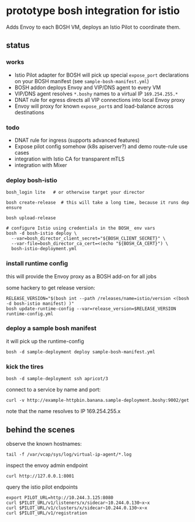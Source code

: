 # prototype bosh integration for istio

Adds Envoy to each BOSH VM, deploys an Istio Pilot to coordinate them.

## status

### works
- Istio Pilot adapter for BOSH will pick up special `expose_port` declarations on your BOSH manifest (see `sample-bosh-manifest.yml`)
- BOSH addon deploys Envoy and VIP/DNS agent to every VM
- VIP/DNS agent resolves `*.boshy` names to a virtual IP `169.254.255.*`
- DNAT rule for egress directs all VIP connections into local Envoy proxy
- Envoy will proxy for known `expose_port`s and load-balance across destinations

### todo
- DNAT rule for ingress (supports advanced features)
- Expose pilot config somehow (k8s apiserver?) and demo route-rule use cases
- integration with Istio CA for transparent mTLS
- integration with Mixer


### deploy bosh-istio
```
bosh_login lite   # or otherwise target your director

bosh create-release  # this will take a long time, because it runs dep ensure

bosh upload-release

# configure Istio using credentials in the BOSH_ env vars
bosh -d bosh-istio deploy \
  --var=bosh_director_client_secret="${BOSH_CLIENT_SECRET}" \
  --var-file=bosh_director_ca_cert=<(echo "${BOSH_CA_CERT}") \
  bosh-istio-deployment.yml
```

### install runtime config
this will provide the Envoy proxy as a BOSH add-on for all jobs

some hackery to get release version:
```
RELEASE_VERSION="$(bosh int --path /releases/name=istio/version <(bosh -d bosh-istio manifest) )"
bosh update-runtime-config --var=release_version=$RELEASE_VERSION runtime-config.yml
```

### deploy a sample bosh manifest
it will pick up the runtime-config
```
bosh -d sample-deployment deploy sample-bosh-manifest.yml
```


### kick the tires
```
bosh -d sample-deployment ssh apricot/3
```

connect to a service by name and port:
```
curl -v http://example-httpbin.banana.sample-deployment.boshy:9002/get
```
note that the name resolves to IP 169.254.255.x


## behind the scenes

observe the known hostnames:
```
tail -f /var/vcap/sys/log/virtual-ip-agent/*.log
```

inspect the envoy admin endpoint
```
curl http://127.0.0.1:8001
```

query the istio pilot endpoints
```
export PILOT_URL=http://10.244.3.125:8080
curl $PILOT_URL/v1/listeners/x/sidecar~10.244.0.130~x~x
curl $PILOT_URL/v1/clusters/x/sidecar~10.244.0.130~x~x
curl $PILOT_URL/v1/registration
```

